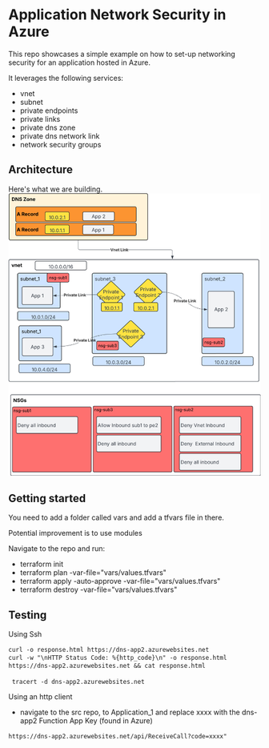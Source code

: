 # Application Network Security in Azure
This repo showcases a simple example on how to set-up networking security for an application hosted in Azure.

It leverages the following services:
- vnet
- subnet
- private endpoints
- private links
- private dns zone
- private dns network link
- network security groups

## Architecture
Here's what we are building.
![Architecture](architecture.jpeg)

## Getting started

You need to add a folder called vars and add a tfvars file in there.



Potential improvement is to use modules


Navigate to the repo and run:
- terraform init
- terraform plan -var-file="vars/values.tfvars"
- terraform apply -auto-approve -var-file="vars/values.tfvars" 
- terraform destroy -var-file="vars/values.tfvars"

## Testing
Using Ssh

```
curl -o response.html https://dns-app2.azurewebsites.net
curl -w "\nHTTP Status Code: %{http_code}\n" -o response.html https://dns-app2.azurewebsites.net && cat response.html

 tracert -d dns-app2.azurewebsites.net

```



Using an http client
- navigate to the src repo, to Application_1 and replace xxxx with the dns-app2 Function App Key (found in Azure)
```
https://dns-app2.azurewebsites.net/api/ReceiveCall?code=xxxx"
```



